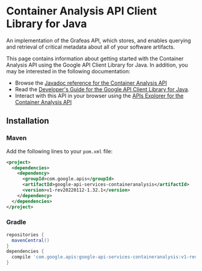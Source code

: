 # Container Analysis API Client Library for Java

An implementation of the Grafeas API, which stores, and enables querying and retrieval of critical metadata about all of your software artifacts.

This page contains information about getting started with the Container Analysis API
using the Google API Client Library for Java. In addition, you may be interested
in the following documentation:

* Browse the [Javadoc reference for the Container Analysis API][javadoc]
* Read the [Developer's Guide for the Google API Client Library for Java][google-api-client].
* Interact with this API in your browser using the [APIs Explorer for the Container Analysis API][api-explorer]

## Installation

### Maven

Add the following lines to your `pom.xml` file:

```xml
<project>
  <dependencies>
    <dependency>
      <groupId>com.google.apis</groupId>
      <artifactId>google-api-services-containeranalysis</artifactId>
      <version>v1-rev20220112-1.32.1</version>
    </dependency>
  </dependencies>
</project>
```

### Gradle

```gradle
repositories {
  mavenCentral()
}
dependencies {
  compile 'com.google.apis:google-api-services-containeranalysis:v1-rev20220112-1.32.1'
}
```

[javadoc]: https://googleapis.dev/java/google-api-services-containeranalysis/latest/index.html
[google-api-client]: https://github.com/googleapis/google-api-java-client/
[api-explorer]: https://developers.google.com/apis-explorer/#p/containeranalysis/v1/
